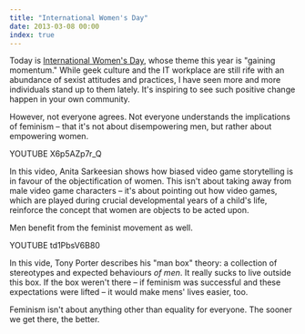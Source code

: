 ```yaml
---
title: "International Women's Day"
date: 2013-03-08 00:00
index: true
---
```


Today is [International Women's Day](http://www.internationalwomensday.com), whose theme this year is "gaining momentum." While geek culture and the IT workplace are still rife with an abundance of sexist attitudes and practices, I have seen more and more individuals stand up to them lately. It's inspiring to see such positive change happen in your own community.

However, not everyone agrees. Not everyone understands the implications of feminism – that it's not about disempowering men, but rather about empowering women.

YOUTUBE X6p5AZp7r_Q

In this video, Anita Sarkeesian shows how biased video game storytelling is in favour of the objectification of women. This isn't about taking away from male video game characters – it's about pointing out how video games, which are played during crucial developmental years of a child's life, reinforce the concept that women are objects to be acted upon.

Men benefit from the feminist movement as well.

YOUTUBE td1PbsV6B80

In this vide, Tony Porter describes his "man box" theory: a collection of stereotypes and expected behaviours _of men_. It really sucks to live outside this box. If the box weren't there – if feminism was successful and these expectations were lifted – it would make mens' lives easier, too.

Feminism isn't about anything other than equality for everyone. The sooner we get there, the better.

<!-- more -->
